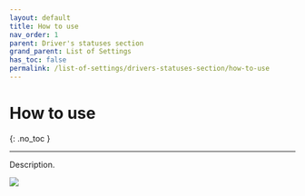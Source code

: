 ```yaml
---
layout: default
title: How to use
nav_order: 1
parent: Driver's statuses section
grand_parent: List of Settings
has_toc: false
permalink: /list-of-settings/drivers-statuses-section/how-to-use
---
```


# How to use
{: .no_toc }

---

Description.

![](/orderlord-help-kds/assets/images/kds/section_kitchen_history_1.png)